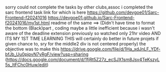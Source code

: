 sorry could not complete the tasks by other clubs,assoc 
i completed the sarc frontend task link for which is here
https://github.com/devgoe01/Sarc-Frontend-f20241016
https://devgoe01.github.io/Sarc-Frontend-f20241016/my1st.html 
readme of the same ==> (Didn't have time to format the bottom (Black)part , 
coding maybe a little inefficient because i wasn't aware of the deadline extension previously so watched only 21hr video AND 
ITS MY 1ST TIME LEARNING THIS will certainly do better in future projets if given chance to,
sry for the middle2 div is not centered properly)
the objective was to make this https://drive.google.com/file/d/1Ha_xdJnLF_YDf-bfJb_Uu0pjpvN7yRgF/view?usp=sharing (https://docs.google.com/document/d/1fjRt5Z27z_ecSJX1sm8Jsv4TeKszyL5s_ltFChc0Huw/edit)
